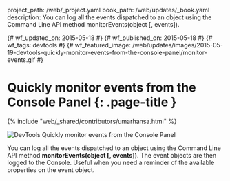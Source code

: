 project_path: /web/_project.yaml book_path: /web/updates/_book.yaml description: You can log all the events dispatched to an object using the Command Line API method monitorEvents(object [, events]).

{# wf_updated_on: 2015-05-18 #} {# wf_published_on: 2015-05-18 #} {# wf_tags: devtools #} {# wf_featured_image: /web/updates/images/2015-05-19-devtools-quickly-monitor-events-from-the-console-panel/monitor-events.gif #}

# Quickly monitor events from the Console Panel {: .page-title }

{% include "web/_shared/contributors/umarhansa.html" %}

<img src="/web/updates/images/2015-05-19-devtools-quickly-monitor-events-from-the-console-panel/monitor-events.gif" alt="DevTools Quickly monitor events from the Console Panel" />

You can log all the events dispatched to an object using the Command Line API method **monitorEvents(object [, events])**. The event objects are then logged to the Console. Useful when you need a reminder of the available properties on the event object.﻿
